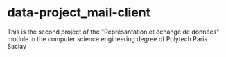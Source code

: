 # data-project_mail-client
 This is the second project of the "Représantation et échange de données" module in the computer science engineering degree of Polytech Paris Saclay
